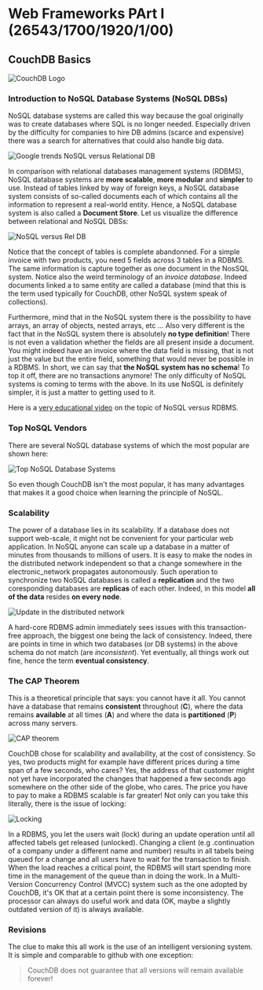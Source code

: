 # Web Frameworks PArt I (26543/1700/1920/1/00)

## CouchDB Basics

![CouchDB Logo](http://couchdb.apache.org/image/couch@2x.png)

### Introduction to NoSQL Database Systems (NoSQL DBSs)

NoSQL database systems are called this way because the goal originally was to create databases where SQL is no longer needed. Especially driven by the difficulty for companies to hire DB admins (scarce and expensive) there was a search for alternatives that could also handle big data.

![Google trends NoSQL versus Relational DB](Media/Trends.png)

In comparison with relational databases management systems (RDBMS), NoSQL database systems are **more scalable**, **more modular** and **simpler** to use. Instead of tables linked by way of foreign keys, a NoSQL database system consists of so-called documents each of which contains all the information to represent a real-world entity. Hence, a NoSQL database system is also called a **Document Store**. Let us visualize the difference between relational and NoSQL DBSs:

![NoSQL versus Rel DB](Media/NoSQL_VS_RelDB.png)

Notice that the concept of tables is complete abandonned. For a simple invoice with two products, you need 5 fields across 3 tables in a RDBMS. The same information is capture together as one document in the NosSQL system. Notice also the weird terminology of an *invoice database*. Indeed documents linked a to same entity are called a database (mind that this is the term used typically for CouchDB, other NoSQL system speak of collections).

Furthermore, mind that in the NoSQL system there is the possibility to have arrays, an array of objects, nested arrays, etc &hellip; Also very different is the fact that in the NoSQL system there is absolutely **no type definition**! There is not even a validation whether the fields are all present inside a document. You might indeed have an invoice where the data field is missing, that is not just the value but the entire field, something that would never be possible in a RDBMS. In short, we can say that **the NoSQL system has no schema**! To top it off, there are no transactions anymore! The only difficulty of NoSQL systems is coming to terms with the above. In its use NoSQL is definitely simpler, it is just a matter to getting used to it.

Here is a [very educational video](https://youtu.be/b2F-DItXtZs) on the topic of NoSQL versus RDBMS.

### Top NoSQL Vendors

There are several NoSQL database systems of which the most popular are shown here:

![Top NoSQL Database Systems](Media/NoSQL_Top.png)

So even though CouchDB isn't the most popular, it has many advantages that makes it a good choice when learning the principle of NoSQL.

### Scalability

The power of a database lies in its scalability. If a database does not support web-scale, it might not be convenient for your particular web application. In NoSQL anyone can scale up a database in a matter of minutes from thousands to millions of users. It is easy to make the nodes in the distributed network independent so that a change somewhere in the electronic_network propagates autonomously. Such operation to synchronize two NoSQL databases is called a **replication** and the two coresponding databases are **replicas** of each other. Indeed, in this model **all of the data** resides **on every node**.

![Update in the distributed network](Media/Distributed_Update.png)

A hard-core RDBMS admin immediately sees issues with this transaction-free approach, the biggest one being the lack of consistency. Indeed, there are points in time in which two databases (or DB systems) in the above schema do not match (are *inconsistent*). Yet eventually, all things work out fine, hence the term **eventual consistency**.

### The CAP Theorem

This is a theoretical principle that says: you cannot have it all. You cannot have a database that remains **consistent** throughout (**C**), where the data remains **available** at all times (**A**) and where the data is **partitioned** (**P**) across many servers.

![CAP theorem](Media/CAP.png)

CouchDB chose for scalability and availability, at the cost of consistency. So yes, two products might for example have different prices during a time span of a few seconds, who cares? Yes, the address of that customer might not yet have incorporated the changes that happened a few seconds ago somewhere on the other side of the globe, who cares. The price you have to pay to make a RDBMS scalable is far greater! Not only can you take this literally, there is the issue of locking:

![Locking](Media/Locking.png)

In a RDBMS, you let the users wait (lock) during an update operation until all affected tabels get released (unlocked). Changing a client (e.g .continuation of a company under a different name and number) results in all tabels being queued for a change and all users have to wait for the transaction to finish. When the load reaches a critical point, the RDBMS will start spending more time in the management of the queue than in doing the work. In a Multi-Version Concurrency Control (MVCC) system such as the one adopted by CouchDB, it's OK that at a certain point there is some inconsistency. The processor can always do useful work and data (OK, maybe a slightly outdated version of it) is always available.

### Revisions

The clue to make this all work is the use of an intelligent versioning system. It is simple and comparable to github with one exception:

> CouchDB does not guarantee that all versions will remain available forever!
